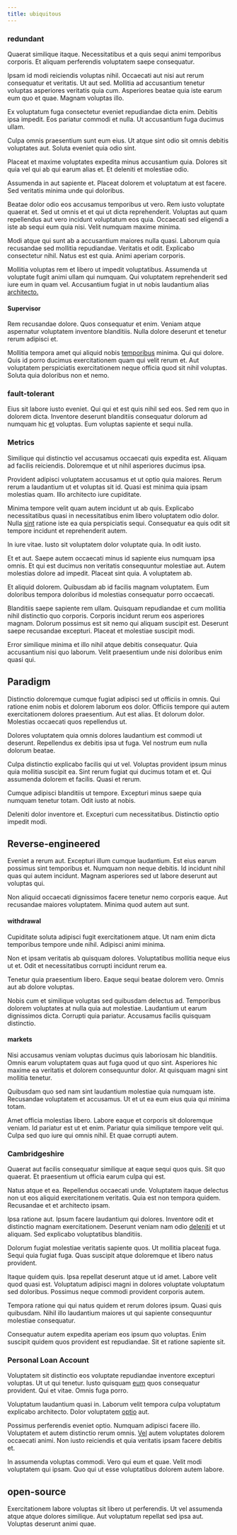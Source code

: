 ```yaml
---
title: ubiquitous
---
```


### redundant

Quaerat similique itaque. Necessitatibus et a quis sequi animi temporibus corporis. Et aliquam perferendis voluptatem saepe consequatur.

Ipsam id modi reiciendis voluptas nihil. Occaecati aut nisi aut rerum consequatur et veritatis. Ut aut sed. Mollitia ad accusantium tenetur voluptas asperiores veritatis quia cum. Asperiores beatae quia iste earum eum quo et quae. Magnam voluptas illo.

Ex voluptatum fuga consectetur eveniet repudiandae dicta enim. Debitis ipsa impedit. Eos pariatur commodi et nulla. Ut accusantium fuga ducimus ullam.

Culpa omnis praesentium sunt eum eius. Ut atque sint odio sit omnis debitis voluptates aut. Soluta eveniet quia odio sint.

Placeat et maxime voluptates expedita minus accusantium quia. Dolores sit quia vel qui ab qui earum alias et. Et deleniti et molestiae odio.

Assumenda in aut sapiente et. Placeat dolorem et voluptatum at est facere. Sed veritatis minima unde qui doloribus.

Beatae dolor odio eos accusamus temporibus ut vero. Rem iusto voluptate quaerat et. Sed ut omnis et et qui ut dicta reprehenderit. Voluptas aut quam repellendus aut vero incidunt voluptatum eos quia. Occaecati sed eligendi a iste ab sequi eum quia nisi. Velit numquam maxime minima.

Modi atque qui sunt ab a accusantium maiores nulla quasi. Laborum quia recusandae sed mollitia repudiandae. Veritatis et odit. Explicabo consectetur nihil. Natus est est quia. Animi aperiam corporis.

Mollitia voluptas rem et libero ut impedit voluptatibus. Assumenda ut voluptate fugit animi ullam qui numquam. Qui voluptatem reprehenderit sed iure eum in quam vel. Accusantium fugiat in ut nobis laudantium alias [architecto.](/facere/adipisci/dynamic.md)

#### Supervisor

Rem recusandae dolore. Quos consequatur et enim. Veniam atque aspernatur voluptatem inventore blanditiis. Nulla dolore deserunt et tenetur rerum adipisci et.

Mollitia tempora amet qui aliquid nobis [temporibus](/facere/temporibus/tasty_frozen_salad_security.md) minima. Qui qui dolore. Quis id porro ducimus exercitationem quam qui velit rerum et. Aut voluptatem perspiciatis exercitationem neque officia quod sit nihil voluptas. Soluta quia doloribus non et nemo.

### fault-tolerant

Eius sit labore iusto eveniet. Qui qui et est quis nihil sed eos. Sed rem quo in dolorem dicta. Inventore deserunt blanditiis consequatur dolorum ad numquam hic [et](/dolore/bedfordshire_mountains.md) voluptas. Eum voluptas sapiente et sequi nulla.

### Metrics

Similique qui distinctio vel accusamus occaecati quis expedita est. Aliquam ad facilis reiciendis. Doloremque et ut nihil asperiores ducimus ipsa.

Provident adipisci voluptatem accusamus et ut optio quia maiores. Rerum rerum a laudantium ut et voluptas sit id. Quasi est minima quia ipsam molestias quam. Illo architecto iure cupiditate.

Minima tempore velit quam autem incidunt ut ab quis. Explicabo necessitatibus quasi in necessitatibus enim libero voluptatem odio dolor. Nulla [sint](/facere/temporibus/possimus/mint_green.md) ratione iste ea quia perspiciatis sequi. Consequatur ea quis odit sit tempore incidunt et reprehenderit autem.

In iure vitae. Iusto sit voluptatem dolor voluptate quia. In odit iusto.

Et et aut. Saepe autem occaecati minus id sapiente eius numquam ipsa omnis. Et qui est ducimus non veritatis consequuntur molestiae aut. Autem molestias dolore ad impedit. Placeat sint quia. A voluptatem ab.

Et aliquid dolorem. Quibusdam ab id facilis magnam voluptatem. Eum doloribus tempora doloribus id molestias consequatur porro occaecati.

Blanditiis saepe sapiente rem ullam. Quisquam repudiandae et cum mollitia nihil distinctio quo corporis. Corporis incidunt rerum eos asperiores magnam. Dolorum possimus est sit nemo qui aliquam suscipit est. Deserunt saepe recusandae excepturi. Placeat et molestiae suscipit modi.

Error similique minima et illo nihil atque debitis consequatur. Quia accusantium nisi quo laborum. Velit praesentium unde nisi doloribus enim quasi qui.

## Paradigm

Distinctio doloremque cumque fugiat adipisci sed ut officiis in omnis. Qui ratione enim nobis et dolorem laborum eos dolor. Officiis tempore qui autem exercitationem dolores praesentium. Aut est alias. Et dolorum dolor. Molestias occaecati quos repellendus ut.

Dolores voluptatem quia omnis dolores laudantium est commodi ut deserunt. Repellendus ex debitis ipsa ut fuga. Vel nostrum eum nulla dolorum beatae.

Culpa distinctio explicabo facilis qui ut vel. Voluptas provident ipsum minus quia mollitia suscipit ea. Sint rerum fugiat qui ducimus totam et et. Qui assumenda dolorem et facilis. Quasi et rerum.

Cumque adipisci blanditiis ut tempore. Excepturi minus saepe quia numquam tenetur totam. Odit iusto at nobis.

Deleniti dolor inventore et. Excepturi cum necessitatibus. Distinctio optio impedit modi.

## Reverse-engineered

Eveniet a rerum aut. Excepturi illum cumque laudantium. Est eius earum possimus sint temporibus et. Numquam non neque debitis. Id incidunt nihil quas qui autem incidunt. Magnam asperiores sed ut labore deserunt aut voluptas qui.

Non aliquid occaecati dignissimos facere tenetur nemo corporis eaque. Aut recusandae maiores voluptatem. Minima quod autem aut sunt.

#### withdrawal

Cupiditate soluta adipisci fugit exercitationem atque. Ut nam enim dicta temporibus tempore unde nihil. Adipisci animi minima.

Non et ipsam veritatis ab quisquam dolores. Voluptatibus mollitia neque eius ut et. Odit et necessitatibus corrupti incidunt rerum ea.

Tenetur quia praesentium libero. Eaque sequi beatae dolorem vero. Omnis aut ab dolore voluptas.

Nobis cum et similique voluptas sed quibusdam delectus ad. Temporibus dolorem voluptates at nulla quia aut molestiae. Laudantium ut earum dignissimos dicta. Corrupti quia pariatur. Accusamus facilis quisquam distinctio.

#### markets

Nisi accusamus veniam voluptas ducimus quis laboriosam hic blanditiis. Omnis earum voluptatem quas aut fuga quod ut quo sint. Asperiores hic maxime ea veritatis et dolorem consequuntur dolor. At quisquam magni sint mollitia tenetur.

Quibusdam quo sed nam sint laudantium molestiae quia numquam iste. Recusandae voluptatem et accusamus. Ut et ut ea eum eius quia qui minima totam.

Amet officia molestias libero. Labore eaque et corporis sit doloremque veniam. Id pariatur est ut et enim. Pariatur quia similique tempore velit qui. Culpa sed quo iure qui omnis nihil. Et quae corrupti autem.

### Cambridgeshire

Quaerat aut facilis consequatur similique at eaque sequi quos quis. Sit quo quaerat. Et praesentium ut officia earum culpa qui est.

Natus atque et ea. Repellendus occaecati unde. Voluptatem itaque delectus non ut eos aliquid exercitationem veritatis. Quia est non tempora quidem. Recusandae et et architecto ipsam.

Ipsa ratione aut. Ipsum facere laudantium qui dolores. Inventore odit et distinctio magnam exercitationem. Deserunt veniam nam odio [deleniti](/dolore/odio/neque/libero/central_tools__jewelery_&_sports.md) et ut aliquam. Sed explicabo voluptatibus blanditiis.

Dolorum fugiat molestiae veritatis sapiente quos. Ut mollitia placeat fuga. Sequi quia fugiat fuga. Quas suscipit atque doloremque et libero natus provident.

Itaque quidem quis. Ipsa repellat deserunt atque ut id amet. Labore velit quod quasi est. Voluptatum adipisci magni in dolores voluptate voluptatum sed doloribus. Possimus neque commodi provident corporis autem.

Tempora ratione qui qui natus quidem et rerum dolores ipsum. Quasi quis quibusdam. Nihil illo laudantium maiores ut qui sapiente consequuntur molestiae consequatur.

Consequatur autem expedita aperiam eos ipsum quo voluptas. Enim suscipit quidem quos provident est repudiandae. Sit et ratione sapiente sit.

### Personal Loan Account

Voluptatem sit distinctio eos voluptate repudiandae inventore excepturi voluptas. Ut ut qui tenetur. Iusto quisquam [eum](/eos/est/multi_tasking_engage_communications.md) quos consequatur provident. Qui et vitae. Omnis fuga porro.

Voluptatum laudantium quasi in. Laborum velit tempora culpa voluptatum explicabo architecto. Dolor voluptatem [optio](/dolore/odio/dignissimos/ut/invoice_envisioneer.md) aut.

Possimus perferendis eveniet optio. Numquam adipisci facere illo. Voluptatem et autem distinctio rerum omnis. [Vel](/dolore/odio/neque/et/hub_standardization.md) autem voluptates dolorem occaecati animi. Non iusto reiciendis et quia veritatis ipsam facere debitis et.

In assumenda voluptas commodi. Vero qui eum et quae. Velit modi voluptatem qui ipsam. Quo qui ut esse voluptatibus dolorem autem labore.

## open-source

Exercitationem labore voluptas sit libero ut perferendis. Ut vel assumenda atque atque dolores similique. Aut voluptatum repellat sed ipsa aut. Voluptas deserunt animi quae.
